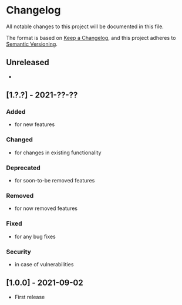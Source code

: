 # Changelog
All notable changes to this project will be documented in this file.

The format is based on [Keep a Changelog](https://keepachangelog.com/en/1.0.0/),
and this project adheres to [Semantic Versioning](https://semver.org/spec/v2.0.0.html).

## Unreleased

-

## [1.?.?] - 2021-??-??

### Added
- for new features

### Changed
- for changes in existing functionality

### Deprecated
-  for soon-to-be removed features

### Removed
- for now removed features

### Fixed
- for any bug fixes

### Security
- in case of vulnerabilities

## [1.0.0] - 2021-09-02

- First release
